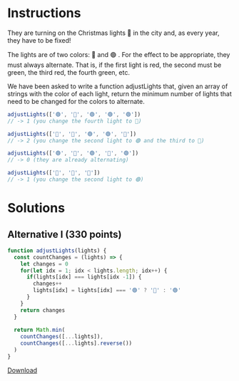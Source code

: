 # Instructions

They are turning on the Christmas lights 🎄 in the city and, as every year, they have to be fixed!

The lights are of two colors: 🔴 and 🟢 . For the effect to be appropriate, they must always alternate. That is, if the first light is red, the second must be green, the third red, the fourth green, etc.

We have been asked to write a function adjustLights that, given an array of strings with the color of each light, return the minimum number of lights that need to be changed for the colors to alternate.

```js
adjustLights(['🟢', '🔴', '🟢', '🟢', '🟢'])
// -> 1 (you change the fourth light to 🔴)

adjustLights(['🔴', '🔴', '🟢', '🟢', '🔴'])
// -> 2 (you change the second light to 🟢 and the third to 🔴)

adjustLights(['🟢', '🔴', '🟢', '🔴', '🟢'])
// -> 0 (they are already alternating)

adjustLights(['🔴', '🔴', '🔴'])
// -> 1 (you change the second light to 🟢)
```

# Solutions

## Alternative I (330 points)

```js
function adjustLights(lights) {
  const countChanges = (lights) => {
    let changes = 0
    for(let idx = 1; idx < lights.length; idx++) {
      if(lights[idx] === lights[idx -1]) {
        changes++
        lights[idx] = lights[idx] === '🟢' ? '🔴' : '🟢'
      }
    }
    return changes
  }
  
  return Math.min(
    countChanges([...lights]), 
    countChanges([...lights].reverse())
  )
}
```

[Download](https://github.com/jpaddeo/tdd-adventjs/2023/challenge09/solution1.js)
